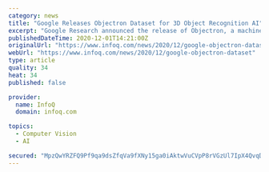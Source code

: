 ```yaml
---
category: news
title: "Google Releases Objectron Dataset for 3D Object Recognition AI"
excerpt: "Google Research announced the release of Objectron, a machine-learning dataset for 3D object recognition. The dataset contains 15k video segments and 4M images with ground-truth annotations, along with tools for using the data to train AI models."
publishedDateTime: 2020-12-01T14:21:00Z
originalUrl: "https://www.infoq.com/news/2020/12/google-objectron-dataset"
webUrl: "https://www.infoq.com/news/2020/12/google-objectron-dataset"
type: article
quality: 34
heat: 34
published: false

provider:
  name: InfoQ
  domain: infoq.com

topics:
  - Computer Vision
  - AI

secured: "MpzQwYRZFQ9Pf9qa9dsZfqVa9fXNy15ga0iAktwVuCVpP8rVGzUl7IpX4QvqD9EmWChgUC+yq9Ppwdv8RtJ3HMm3XuxJhAirRFQxa1I8EAvgh/Da/gbDlYHT/ZqDejYYJQMIJF9FacRxvdlYsvUON4NkcTLuNFDjTANGdh/3iflGTwxE+2rBQf4ZGSGcN+fDcRYcKOtlmR9X8vc5Iyl1LtrmLfC3wnmbTvroHHNVueDoY03TtomwdQKd28ovwWMdhOmXY0X5L06SgDOAM067domErW275/saZW254nyKgT5QxgeeR8N256vx+k+mpmuwnejkUa+NRhQd6qMdGFx3J8G/Un9niwp4Sn4sATu9KQc=;l9OxPRxeuAdOsXgvfxvFQA=="
---
```


